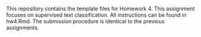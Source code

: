 This repository contains the template files for Homework 4. This assignment focuses on supervised text classification. All instructions can be found in hw4.Rmd. The submission procedure is identical to the previous assignments.
